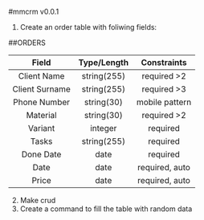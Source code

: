 #mmcrm v0.0.1

1) Create an order table with foliwing fields:

##ORDERS

| Field        | Type/Length  | Constraints   |   
|:------------:|:------------:|:-------------:| 
|Client Name   | string(255)  | required   >2 |
|Client Surname| string(255)  | required   >3 |
|Phone Number  | string(30)   | mobile pattern|
|Material      | string(30)   | required   >2 |
|Variant       | integer      | required      |
|Tasks         | string(255)  | required      |
|Done Date     | date         | required      |
|Date          | date         | required, auto|
|Price         | date         | required, auto|

2) Make crud
3) Create a command to fill the table with random data
